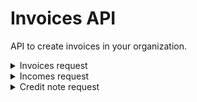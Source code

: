 # Invoices API
API to create invoices in your organization.

<details>
<br>
<summary>Invoices request</summary>
Your request must have the following informations:

* Headers  
`Authorization: Bearer your_token`

* Method  
`POST`

* Content-Type  
`application/json`

* Body  
```json
{
  "addressRaw": "9 rue Lacuée, 75012 Paris",
  "address": {
    "city": "Paris",
    "country": "France",
    "postalCode": "75012",
    "street": "9 rue Lacuée",
  },
  "amountExcludingTaxes": 100,
  "client": "Client",
  "dueDateDays": 30,
  "externalId": "ExternalId",
  "invoiceDate": "01/01/2020",
  "reference": "reference",
  "siret": "888888888888",
  "vat": 20,
  "vatNumber": "FR99999999999",
}
```  
```ts
Interface Address = {
  city: string;
  country: string; 
  postalCode: string;
  street: string;
}

Interface Invoices = {
  addressRaw: string; // Address to String with street, postal code & city
  address: Address; // Client address
  amountExcludingTaxes: number; // HT amount.
  client: string;  // Client name.
  dueDateDays: number; // Payments at X days. If 0, payment on receipt of invoice.
  externalId: string; // Your own invoice id.
  invoiceDate: string;  // Format: yyyy/mm/dd.
  reference?: string; // Invoice's references, ex: Consultant name etc.
  siret?: string // Client siret
  vat: number;  // TVA amount.
  vatNumber?: string; // Client VAT number
}
```

:warning: A least one of __addressRaw__ or __address__ fields are required.

## Response

#### Succes 
```json
{
  "statusCode": 200,
  "message": "OK"
}
```
#### Errors  
- Bad Request :
```json
{
    "statusCode": 400,
    "message": "Bad Request"
}
```
<br>

- Unauthorized :
```json
{
    "statusCode": 401,
    "message": "Unauthorized"
}
```
<br>

- VAT error :
```json
{
    "statusCode": 400,
    "error": "vat percentage must be an official vat, 0 - 2.1 - 5.5 - 10 - 20. Your percentage is equal to 25% !"
}
```
<br>

- Server Error :
```json
{
    "statusCode": 500,
    "message": "Internal Server Error",
}
```
<br>
</details>

<details>
<br>
<summary>Incomes request</summary>
Your request must have the following informations:

* Headers  
  `Authorization: Bearer your_token`

* Method  
  `POST`

* Content-Type  
  `multipart/mixed`

* Multipart Body

  - addressRaw: string
  - amountExcludingTaxes: string
  - client: string
  - city: string
  - country: string
  - currencyCode: string
  - dueDateDays: string
  - externalId: string
  - externalNumber: string
  - file: File
  - invoiceDate: string
  - postalCode: string
  - reference: string
  - siret: string
  - street: string
  - vat: string
  - vatNumber: string

```ts
interface IncomeInvoice {
    addressRaw: string; // Address to String with street, postal code & city
    amountExcludingTaxes: string; // HT amount.
    client: string;  // Client name.
    city: string; // Client city 
    country: string; // Client country 
    currencyCode: string;  // currencyCode EUR USD
    dueDateDays: string; // Payments at X days. If 0, payment on receipt of invoice.
    externalId: string; // Your own invoice id.
    externalNumber?: string; // Your own invoice id.
    file?: File, // Invoice pdf file to upload
    invoiceDate: string;  // Format: yyyy/mm/dd.
    postalCode: string; // Client postalCode 
    reference?: string; // Invoice's references, ex: Consultant name etc.
    siret?: string // Client siret
    street: string; // Client street 
    vat: string;  // TVA amount.
    vatNumber?: string; // Client VAT number
}
```


## Response

#### Succes
```json
{
  "statusCode": 200,
  "message": "OK"
}
```
#### Errors
- Bad Request :
```json
{
    "statusCode": 400,
    "message": "Bad Request"
}
```
<br>

- Unauthorized :
```json
{
    "statusCode": 401,
    "message": "Unauthorized"
}
```
<br>

- VAT error :
```json
{
    "statusCode": 400,
    "error": "vat percentage must be an official vat, 0 - 2.1 - 5.5 - 10 - 20. Your percentage is equal to 25% !"
}
```
<br>

- Server Error :
```json
{
    "statusCode": 500,
    "message": "Internal Server Error",
}
```
<br>
</details>


<details>
<summary>Credit note request</summary>
<br>
Your request must have the following informations:

* Headers  
`Authorization: Bearer your_token`

* Method  
`POST`

* Content-Type  
`application/json`

* Body  
```json
{
  "amountExcludingTaxes": 100,
  "refIncome": "refIncome",
  "invoiceDate": "01/01/2020",
}
```
```ts
Interface Invoices = {
  amountExcludingTaxes: number; // HT amount.
  refIncome: string; // Your own income id.
  invoiceDate: string;  // Format: yyyy/mm/dd.
}
``` 

## Response

#### Succes 
```json
{
  "statusCode": 200,
  "message": "OK"
}
```
#### Errors  
- Bad Request :
```json
{
    "statusCode": 400,
    "message": "Bad Request"
}
```
<br>

- Unauthorized :
```json
{
    "statusCode": 401,
    "message": "Unauthorized"
}
```
<br>

- Server Error :
```json
{
    "statusCode": 500,
    "message": "Internal Server Error",
}
```
<br>
</details>
